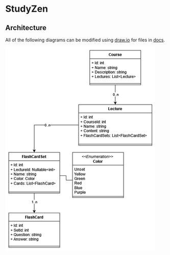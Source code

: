 # StudyZen

## Architecture
All of the following diagrams can be modified using [draw.io](https://app.diagrams.net/) for files in [docs](./docs/). 

![Class diagram](./docs/classes.drawio.png)
